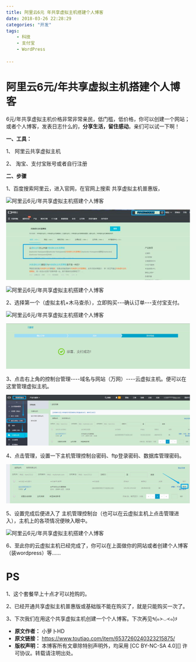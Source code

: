 ```yaml
---
title: 阿里云6元 年共享虚拟主机搭建个人博客
date: 2018-03-26 22:28:29
categories: "开发"
tags:
	- 科技
	- 支付宝
	- WordPress

---
```


# 阿里云6元/年共享虚拟主机搭建个人博客 #

6元/年共享虚拟主机价格非常非常亲民，低门槛，低价格，你可以创建一个网站；或者个人博客，发表日志什么的，**分享生活，留住感动**。亲们可以试一下啊！

**一、工具：**

1、 阿里云共享虚拟主机

2、 淘宝、支付宝账号或者自行注册

**二、步骤**

1、百度搜索阿里云，进入官网，在官网上搜索 共享虚拟主机普惠版，

![阿里云6元/年共享虚拟主机搭建个人博客][6]

![阿里云6元/年共享虚拟主机搭建个人博客][6 1]

![阿里云6元/年共享虚拟主机搭建个人博客][6 2]

2、选择第一个（虚拟主机+木马查杀），立即购买---确认订单---支付宝支付。

![阿里云6元/年共享虚拟主机搭建个人博客][6 3]

![阿里云6元/年共享虚拟主机搭建个人博客][6 4]

3、点击右上角的控制台管理----域名与网站（万网）----云虚拟主机。便可以在这里管理虚拟主机。

![阿里云6元/年共享虚拟主机搭建个人博客][6 5]

4、点击管理，设置一下主机管理控制台密码、ftp登录密码、数据库管理密码。

![阿里云6元/年共享虚拟主机搭建个人博客][6 6]

5、设置完成后便进入了 主机管理控制台（也可以在云虚拟主机上点击管理进入），主机上的各项情况便映入眼中。

![阿里云6元/年共享虚拟主机搭建个人博客][6 7]

6、至此你的云虚拟主机已经完成了，你可以在上面做你的网站或者创建个人博客（装wordpress）等……

# **PS** #

1、这个套餐早上十点才可以抢购的。

2、已经开通共享虚拟主机普惠版或基础版不能在购买了，就是只能购买一次了。

3、下次我们在用这个共享虚拟主机创建一个个人博客。下次再见٩(๑>◡<๑)۶


[6]: http://p3.pstatp.com/large/pgc-image/15220740609459952c9337c
[6 1]: static/resources/crawler/IAB7-RFI7-REEN.jpg
[6 2]: http://p3.pstatp.com/large/pgc-image/1522074061179c012916036
[6 3]: http://p3.pstatp.com/large/pgc-image/152207406129099f00faad5
[6 4]: static/resources/crawler/ZIBZ-FAN7-VQIU.jpg
[6 5]: static/resources/crawler/UJAI-VJNQ-UZRE.jpg
[6 6]: static/resources/crawler/QB6J-QBU6-RJRV.jpg
[6 7]: http://p3.pstatp.com/large/pgc-image/1522074060798ec8aa676b3
 *  **原文作者：** 小萝卜HD
 *  **原文链接：** https://www.toutiao.com/item/6537260240323215875/
 *  **版权声明：** 本博客所有文章除特别声明外，均采用 [CC BY-NC-SA 4.0][] 许可协议。转载请注明出处。
